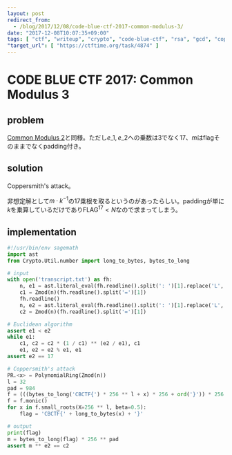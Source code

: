 ```yaml
---
layout: post
redirect_from:
  - /blog/2017/12/08/code-blue-ctf-2017-common-modulus-3/
date: "2017-12-08T10:07:35+09:00"
tags: [ "ctf", "writeup", "crypto", "code-blue-ctf", "rsa", "gcd", "coppersmith-attack" ]
"target_url": [ "https://ctftime.org/task/4874" ]
---
```


# CODE BLUE CTF 2017: Common Modulus 3

## problem

[Common Modulus 2](/blog/2017/12/08/code-blue-ctf-2017-common-modulus-2/)と同様。ただし$e\_1, e\_2$への乗数は$3$でなく$17$、$m$はflagそのままでなくpadding付き。

## solution

Coppersmith's attack。

非想定解として$m \cdot k^{-1}$の$17$乗根を取るというのがあったらしい。paddingが単に$k$を乗算しているだけであり$\mathrm{FLAG}^17 \lt N$なので求まってしまう。

## implementation

``` python
#!/usr/bin/env sagemath
import ast
from Crypto.Util.number import long_to_bytes, bytes_to_long

# input
with open('transcript.txt') as fh:
    n, e1 = ast.literal_eval(fh.readline().split(': ')[1].replace('L', ''))
    c1 = Zmod(n)(fh.readline().split('=')[1])
    fh.readline()
    n, e2 = ast.literal_eval(fh.readline().split(': ')[1].replace('L', ''))
    c2 = Zmod(n)(fh.readline().split('=')[1])

# Euclidean algorithm
assert e1 < e2
while e1:
    c1, c2 = c2 * (1 / c1) ** (e2 / e1), c1
    e1, e2 = e2 % e1, e1
assert e2 == 17

# Coppersmith's attack
PR.<x> = PolynomialRing(Zmod(n))
l = 32
pad = 984
f = (((bytes_to_long('CBCTF{') * 256 ** l + x) * 256 + ord('}')) * 256 ** pad) ** e2 - c2
f = f.monic()
for x in f.small_roots(X=256 ** l, beta=0.5):
    flag = 'CBCTF{' + long_to_bytes(x) + '}'

# output
print(flag)
m = bytes_to_long(flag) * 256 ** pad
assert m ** e2 == c2
```
